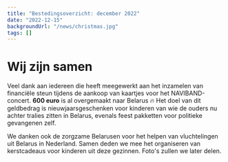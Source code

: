 ```yaml
---
title: "Bestedingsoverzicht: december 2022"
date: "2022-12-15"
backgroundUrl: "/news/christmas.jpg"
tags: []
---
```


# Wij zijn samen

Veel dank aan iedereen die heeft meegewerkt aan het inzamelen van financiële steun tijdens de aankoop van kaartjes voor het NAVIBAND-concert.
**600 euro** is al overgemaakt naar Belarus 🔥
Het doel van dit geldbedrag is nieuwjaarsgeschenken voor kinderen van wie de ouders nu achter tralies zitten in Belarus,
evenals feest pakketten voor politieke gevangenen zelf.

We danken ook de zorgzame Belarusen voor het helpen van vluchtelingen uit Belarus in Nederland. Samen deden we mee
het organiseren van kerstcadeaus voor kinderen uit deze gezinnen. Foto's zullen we later delen.